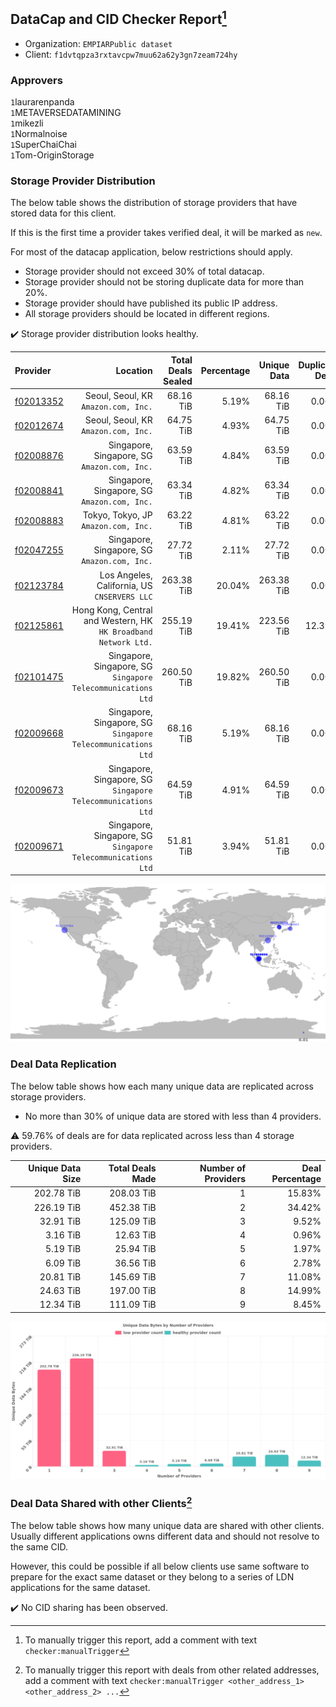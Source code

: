 ## DataCap and CID Checker Report[^1]
 - Organization: `EMPIARPublic dataset`
 - Client: `f1dvtqpza3rxtavcpw7muu62a62y3gn7zeam724hy`
### Approvers
`1`laurarenpanda<br/>`1`METAVERSEDATAMINING<br/>`1`mikezli<br/>`1`Normalnoise<br/>`1`SuperChaiChai<br/>`1`Tom-OriginStorage

### Storage Provider Distribution
The below table shows the distribution of storage providers that have stored data for this client.

If this is the first time a provider takes verified deal, it will be marked as `new`.

For most of the datacap application, below restrictions should apply.
 - Storage provider should not exceed 30% of total datacap.
 - Storage provider should not be storing duplicate data for more than 20%.
 - Storage provider should have published its public IP address.
 - All storage providers should be located in different regions.

✔️ Storage provider distribution looks healthy.

| Provider                                              |                                                           Location | Total Deals Sealed | Percentage | Unique Data | Duplicate Deals |
| :---------------------------------------------------- | -----------------------------------------------------------------: | -----------------: | ---------: | ----------: | --------------: |
| [f02013352](https://filfox.info/en/address/f02013352) |                            Seoul, Seoul, KR<br/>`Amazon.com, Inc.` |          68.16 TiB |      5.19% |   68.16 TiB |           0.00% |
| [f02012674](https://filfox.info/en/address/f02012674) |                            Seoul, Seoul, KR<br/>`Amazon.com, Inc.` |          64.75 TiB |      4.93% |   64.75 TiB |           0.00% |
| [f02008876](https://filfox.info/en/address/f02008876) |                    Singapore, Singapore, SG<br/>`Amazon.com, Inc.` |          63.59 TiB |      4.84% |   63.59 TiB |           0.00% |
| [f02008841](https://filfox.info/en/address/f02008841) |                    Singapore, Singapore, SG<br/>`Amazon.com, Inc.` |          63.34 TiB |      4.82% |   63.34 TiB |           0.00% |
| [f02008883](https://filfox.info/en/address/f02008883) |                            Tokyo, Tokyo, JP<br/>`Amazon.com, Inc.` |          63.22 TiB |      4.81% |   63.22 TiB |           0.00% |
| [f02047255](https://filfox.info/en/address/f02047255) |                    Singapore, Singapore, SG<br/>`Amazon.com, Inc.` |          27.72 TiB |      2.11% |   27.72 TiB |           0.00% |
| [f02123784](https://filfox.info/en/address/f02123784) |                    Los Angeles, California, US<br/>`CNSERVERS LLC` |         263.38 TiB |     20.04% |  263.38 TiB |           0.00% |
| [f02125861](https://filfox.info/en/address/f02125861) | Hong Kong, Central and Western, HK<br/>`HK Broadband Network Ltd.` |         255.19 TiB |     19.41% |  223.56 TiB |          12.39% |
| [f02101475](https://filfox.info/en/address/f02101475) |    Singapore, Singapore, SG<br/>`Singapore Telecommunications Ltd` |         260.50 TiB |     19.82% |  260.50 TiB |           0.00% |
| [f02009668](https://filfox.info/en/address/f02009668) |    Singapore, Singapore, SG<br/>`Singapore Telecommunications Ltd` |          68.16 TiB |      5.19% |   68.16 TiB |           0.00% |
| [f02009673](https://filfox.info/en/address/f02009673) |    Singapore, Singapore, SG<br/>`Singapore Telecommunications Ltd` |          64.59 TiB |      4.91% |   64.59 TiB |           0.00% |
| [f02009671](https://filfox.info/en/address/f02009671) |    Singapore, Singapore, SG<br/>`Singapore Telecommunications Ltd` |          51.81 TiB |      3.94% |   51.81 TiB |           0.00% |

<img src="https://raw.githubusercontent.com/data-preservation-programs/filplus-checker-assets/main/filecoin-project/filecoin-plus-large-datasets/issues/1845/1682864322446.png"/>

### Deal Data Replication
The below table shows how each many unique data are replicated across storage providers.

- No more than 30% of unique data are stored with less than 4 providers.

⚠️ 59.76% of deals are for data replicated across less than 4 storage providers.

| Unique Data Size | Total Deals Made | Number of Providers | Deal Percentage |
| ---------------: | ---------------: | ------------------: | --------------: |
|       202.78 TiB |       208.03 TiB |                   1 |          15.83% |
|       226.19 TiB |       452.38 TiB |                   2 |          34.42% |
|        32.91 TiB |       125.09 TiB |                   3 |           9.52% |
|         3.16 TiB |        12.63 TiB |                   4 |           0.96% |
|         5.19 TiB |        25.94 TiB |                   5 |           1.97% |
|         6.09 TiB |        36.56 TiB |                   6 |           2.78% |
|        20.81 TiB |       145.69 TiB |                   7 |          11.08% |
|        24.63 TiB |       197.00 TiB |                   8 |          14.99% |
|        12.34 TiB |       111.09 TiB |                   9 |           8.45% |

<img src="https://raw.githubusercontent.com/data-preservation-programs/filplus-checker-assets/main/filecoin-project/filecoin-plus-large-datasets/issues/1845/1682864323436.png"/>

### Deal Data Shared with other Clients[^3]
The below table shows how many unique data are shared with other clients.
Usually different applications owns different data and should not resolve to the same CID.

However, this could be possible if all below clients use same software to prepare for the exact same dataset or they belong to a series of LDN applications for the same dataset.

✔️ No CID sharing has been observed.

[^1]: To manually trigger this report, add a comment with text `checker:manualTrigger`

[^2]: Deals from those addresses are combined into this report as they are specified with `checker:manualTrigger`

[^3]: To manually trigger this report with deals from other related addresses, add a comment with text `checker:manualTrigger <other_address_1> <other_address_2> ...`
